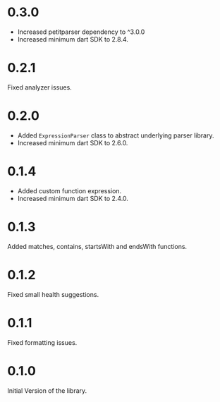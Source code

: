 # 0.3.0

* Increased petitparser dependency to ^3.0.0
* Increased minimum dart SDK to 2.8.4.

# 0.2.1

Fixed analyzer issues.

# 0.2.0

* Added `ExpressionParser` class to abstract underlying parser library.
* Increased minimum dart SDK to 2.6.0.

# 0.1.4

* Added custom function expression.
* Increased minimum dart SDK to 2.4.0.

# 0.1.3

Added matches, contains, startsWith and endsWith functions.

# 0.1.2

Fixed small health suggestions.

# 0.1.1

Fixed formatting issues.

# 0.1.0

Initial Version of the library.